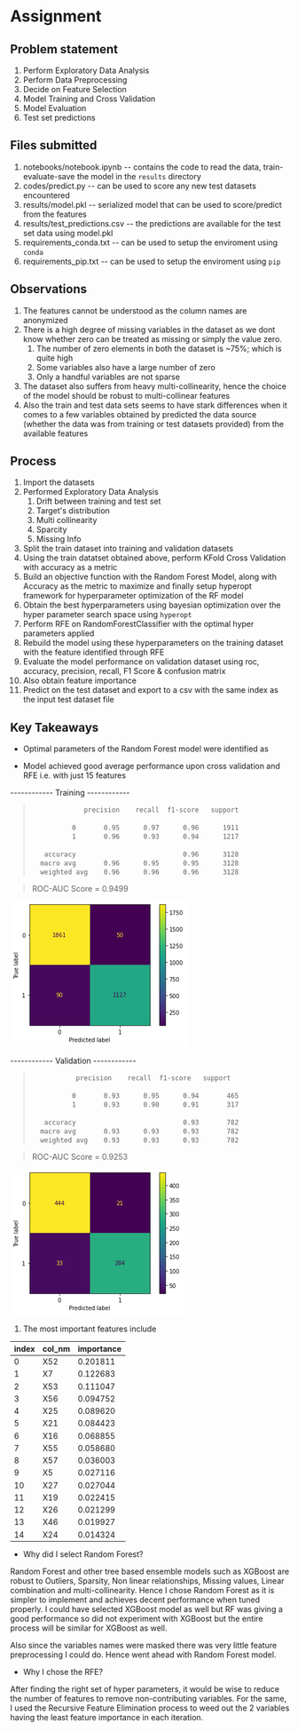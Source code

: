 # Assignment

## Problem statement 
1. Perform Exploratory Data Analysis
1. Perform Data Preprocessing
1. Decide on Feature Selection
1. Model Training and Cross Validation
1. Model Evaluation
1. Test set predictions

## Files submitted
1. notebooks/notebook.ipynb -- contains the code to read the data, train-evaluate-save the model in the `results` directory
1. codes/predict.py -- can be used to score any new test datasets encountered
1. results/model.pkl -- serialized model that can be used to score/predict from the features
1. results/test_predictions.csv -- the predictions are available for the test set data using model.pkl
1. requirements_conda.txt -- can be used to setup the enviroment using `conda`
1. requirements_pip.txt -- can be used to setup the enviroment using `pip`


## Observations
1. The features cannot be understood as the column names are anonymized
1. There is a high degree of missing variables in the dataset as we dont know whether zero can be treated as missing or simply the value zero.
    1. The number of zero elements in both the dataset is ~75%; which is quite high
    1. Some variables also have a large number of zero
    1. Only a handful variables are not sparse
1. The dataset also suffers from heavy multi-collinearity, hence the choice of the model should be robust to multi-collinear features
1. Also the train and test data sets seems to have stark differences when it comes to a few variables obtained by predicted the data source (whether the data was from training or test datasets provided) from the available features

## Process
1. Import the datasets
1. Performed Exploratory Data Analysis
   1. Drift between training and test set
   1. Target's distribution
   1. Multi collinearity
   1. Sparcity
   1. Missing Info
1. Split the train dataset into training and validation datasets
1. Using the train datatset obtained above, perform KFold Cross Validation with accuracy as a metric
1. Build an objective function with the Random Forest Model, along with Accuracy as the metric to maximize and finally setup hyperopt framework for hyperparameter optimization of the RF model
1. Obtain the best hyperparameters using bayesian optimization over the hyper parameter search space using `hyperopt`
1. Perform RFE on RandomForestClassifier with the optimal hyper parameters applied
1. Rebuild the model using these hyperparameters on the training dataset with the feature identified through RFE
1. Evaluate the model performance on validation dataset using roc, accuracy, precision, recall, F1 Score & confusion matrix
1. Also obtain feature importance
1. Predict on the test dataset and export to a csv with the same index as the input test dataset file


## Key Takeaways
- Optimal parameters of the Random Forest model were identified as 

- Model achieved good average performance upon cross validation and RFE i.e. with just 15 features

------------ Training ------------

>                  precision    recall  f1-score   support
>    
>               0       0.95      0.97      0.96      1911
>               1       0.96      0.93      0.94      1217
>    
>        accuracy                           0.96      3128
>       macro avg       0.96      0.95      0.95      3128
>       weighted avg    0.96      0.96      0.96      3128

> ROC-AUC Score = 0.9499

![](imgs/training-confusion-matrix.png)

------------ Validation ------------

>                precision    recall  f1-score   support
>    
>               0       0.93      0.95      0.94       465
>               1       0.93      0.90      0.91       317
>    
>        accuracy                           0.93       782
>       macro avg       0.93      0.93      0.93       782
>       weighted avg    0.93      0.93      0.93       782

> ROC-AUC Score = 0.9253

![](imgs/validation-confusion-matrix.png)


1. The most important features include

|index|col_nm|importance|
|-----|------|----------|
|0    |X52   |0.201811  |
|1    |X7    |0.122683  |
|2    |X53   |0.111047  |
|3    |X56   |0.094752  |
|4    |X25   |0.089620  |
|5    |X21   |0.084423  |
|6    |X16   |0.068855  |
|7    |X55   |0.058680  |
|8    |X57   |0.036003  |
|9    |X5    |0.027116  |
|10   |X27   |0.027044  |
|11   |X19   |0.022415  |
|12   |X26   |0.021299  |
|13   |X46   |0.019927  |
|14   |X24   |0.014324  |


- Why did I select Random Forest?

Random Forest and other tree based ensemble models such as XGBoost are robust to Outliers, Sparsity, Non linear relationships, Missing values, Linear combination and multi-collinearity. Hence I chose Random Forest as it is simpler to implement and achieves decent performance when tuned properly. I could have selected XGBoost model as well but RF was giving a good performance so did not experiment with XGBoost but the entire process will be similar for XGBoost as well.

Also since the variables names were masked there was very little feature preprocessing I could do. Hence went ahead with Random Forest model.

- Why I chose the RFE?

After finding the right set of hyper parameters, it would be wise to reduce the number of features to remove non-contributing variables. For the same, I used the Recursive Feature Elimination process to weed out the 2 variables having the least feature importance in each iteration.
